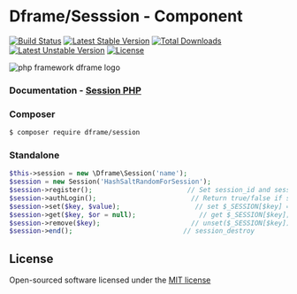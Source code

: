 # Dframe/Sesssion - Component
[![Build Status](https://travis-ci.org/dframe/session.svg?branch=master)](https://travis-ci.org/dframe/session) [![Latest Stable Version](https://poser.pugx.org/dframe/session/v/stable)](https://packagist.org/packages/dframe/session) [![Total Downloads](https://poser.pugx.org/dframe/session/downloads)](https://packagist.org/packages/dframe/session) [![Latest Unstable Version](https://poser.pugx.org/dframe/session/v/unstable)](https://packagist.org/packages/dframe/session) [![License](https://poser.pugx.org/dframe/session/license)](https://packagist.org/packages/dframe/session)

![php framework dframe logo](https://dframeframework.com/img/logo_full.png)

### Documentation - [Session PHP](https://dframeframework.com/en/docs/dframe/master/session/overview)

### Composer

```sh
$ composer require dframe/session
```

### Standalone

```php
$this->session = new \Dframe\Session('name');
$session = new Session('HashSaltRandomForSession');
$session->register();                        // Set session_id and session_time - default 60
$session->authLogin();                        // Return true/false if session is registered
$session->set($key, $value);                   // set $_SESSION[$key] = $value;
$session->get($key, $or = null);                // get $_SESSION[$key];
$session->remove($key);                       // unset($_SESSION[$key]);
$session->end();                            // session_destroy
```

License
----

Open-sourced software licensed under the [MIT license](http://opensource.org/licenses/MIT)

